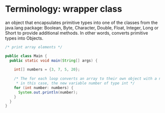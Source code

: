 # Terminology: wrapper class 
an object that encapsulates primitive types into one of the classes from the java.lang package: Boolean, Byte, Character, Double, Float, Integer, Long or Short to provide additional methods. In other words, converts primitive types into Objects.

```java
/* print array elements */ 

public class Main {
  public static void main(String[] args) {
      
    int[] numbers = {3, 7, 5, 20};
    
    /* The for each loop converts an array to their own object with a new type 
     * in this case, the new variable number of type int */  
    for (int number: numbers) {
      System.out.println(number);
    }
  }
}
```